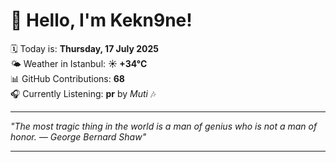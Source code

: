 # 👋 Hello, I'm Kekn9ne!

🗓️ Today is: **Thursday, 17 July 2025**  
🌤️ Weather in Istanbul: **☀️   +34°C**  
📊 GitHub Contributions: **68**  
🎧 Currently Listening: **pr** by *Muti* 🎶

---

_"The most tragic thing in the world is a man of genius who is not a man of honor. — *George Bernard Shaw*"_

---

